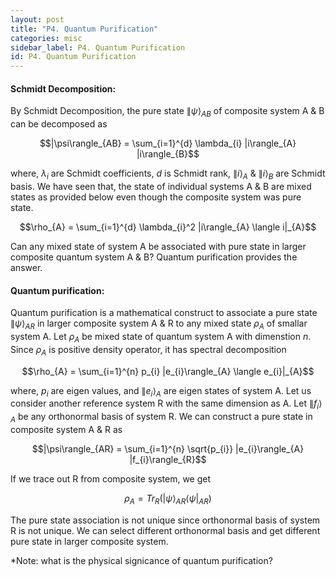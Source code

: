 ```yaml
---
layout: post
title: "P4. Quantum Purification"
categories: misc
sidebar_label: P4. Quantum Purification
id: P4. Quantum Purification
---
```


#### **Schmidt Decomposition:**
By Schmidt Decomposition, the pure state $\|\psi\rangle_{AB}$ of composite system A & B can be decomposed as

$$|\psi\rangle_{AB} = \sum_{i=1}^{d} \lambda_{i} |i\rangle_{A} |i\rangle_{B}$$

where, $\lambda_{i}$ are Schmidt coefficients, $d$ is Schmidt rank, $\|i\rangle_{A}$ & $\|i\rangle_{B}$ are Schmidt basis. We have seen that, the state of individual systems A & B are mixed states as provided below even though the composite system was pure state.

$$\rho_{A} = \sum_{i=1}^{d} \lambda_{i}^2 |i\rangle_{A} \langle i|_{A}$$

Can any mixed state of system A be associated with pure state in larger composite quantum system A & B? Quantum purification provides the answer.  

#### **Quantum purification:**

Quantum purification is a mathematical construct to associate a pure state $\|\psi\rangle_{AR}$ in larger composite system A & R to any mixed state $\rho_{A}$ of smallar system A. Let $\rho_{A}$ be mixed state of quantum system A with dimenstion $n$. Since $\rho_{A}$ is positive density operator, it has spectral decomposition

$$\rho_{A} = \sum_{i=1}^{n} p_{i} |e_{i}\rangle_{A} \langle e_{i}|_{A}$$

where, $p_{i}$ are eigen values, and $\|e_{i}\rangle_{A}$ are eigen states of system A. Let us consider another reference system R with the same dimension as A. Let $\|f_{i}\rangle_{A}$ be any orthonormal basis of system R. We can construct a pure state in composite system A & R as

$$|\psi\rangle_{AR} = \sum_{i=1}^{n} \sqrt{p_{i}} |e_{i}\rangle_{A} |f_{i}\rangle_{R}$$

If we trace out R from composite system, we get

$$ \rho_{A} = Tr_R (|\psi\rangle_{AR} \langle \psi|_{AR} ) $$

The pure state association is not unique since orthonormal basis of system R is not unique. We can select different orthonormal basis and get different pure state in larger composite system.

*Note: what is the physical signicance of quantum purification?
